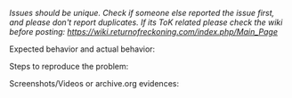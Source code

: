 *Issues should be unique. Check if someone else reported the issue first, and please don't report duplicates.
If its ToK related please check the wiki before posting: https://wiki.returnofreckoning.com/index.php/Main_Page*

Expected behavior and actual behavior:



Steps to reproduce the problem:



Screenshots/Videos or archive.org evidences:

